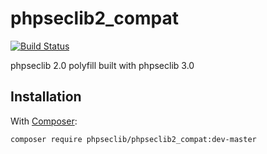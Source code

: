 # phpseclib2_compat

[![Build Status](https://travis-ci.org/phpseclib/phpseclib2_compat.svg?branch=master)](https://travis-ci.org/phpseclib/mcrypt_compat)

phpseclib 2.0 polyfill built with phpseclib 3.0

## Installation

With [Composer](https://getcomposer.org/):

```
composer require phpseclib/phpseclib2_compat:dev-master
```